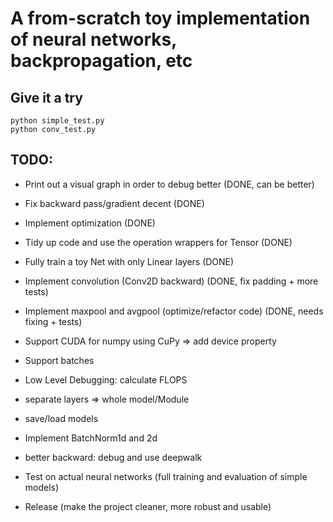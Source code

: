 # A from-scratch toy implementation of neural networks, backpropagation, etc

## Give it a try
```
python simple_test.py
python conv_test.py
```

## TODO:
* Print out a visual graph in order to debug better (DONE, can be better)
* Fix backward pass/gradient decent (DONE)
* Implement optimization  (DONE)
* Tidy up code and use the operation wrappers for Tensor  (DONE)
* Fully train a toy Net with only Linear layers (DONE)
* Implement convolution (Conv2D backward) (DONE, fix padding + more tests)
* Implement maxpool and avgpool (optimize/refactor code) (DONE, needs fixing + tests)
* Support CUDA for numpy using CuPy => add device property
* Support batches
* Low Level Debugging: calculate FLOPS

* separate layers => whole model/Module
* save/load models
* Implement BatchNorm1d and 2d
* better backward: debug and use deepwalk
* Test on actual neural networks (full training and evaluation of simple models)
* Release (make the project cleaner, more robust and usable)


